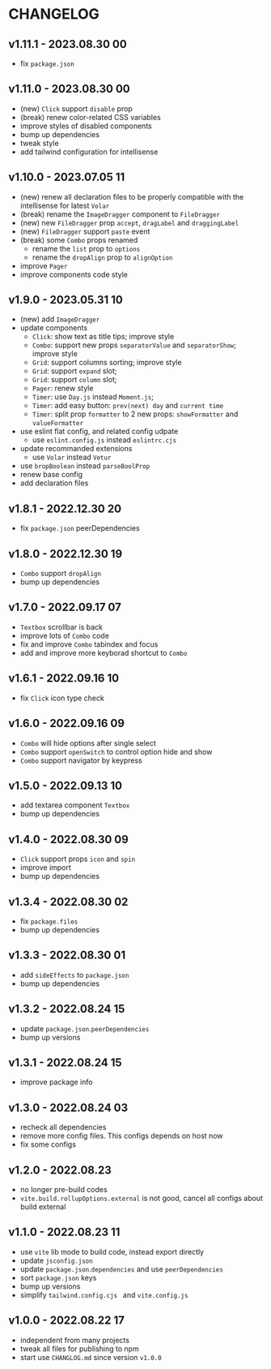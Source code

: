 # CHANGELOG

## v1.11.1 - 2023.08.30 00
* fix `package.json`


## v1.11.0 - 2023.08.30 00
* (new) `Click` support `disable` prop
* (break) renew color-related CSS variables
* improve styles of disabled components
* bump up dependencies
* tweak style
* add tailwind configuration for intellisense


## v1.10.0 - 2023.07.05 11
* (new) renew all declaration files to be properly compatible with the intellisense for latest `Volar`
* (break) rename the `ImageDragger` component to `FileDragger`
* (new) new `FileDragger` prop `accept`, `dragLabel` and `draggingLabel`
* (new) `FileDragger` support `paste` event
* (break) some `Combo` props renamed
	* rename the `list` prop to `options`
	* rename the `dropAlign` prop to `alignOption`
* improve `Pager`
* improve components code style


## v1.9.0 - 2023.05.31 10
* (new) add `ImageDragger`
* update components
	* `Click`: show text as title tips; improve style
	* `Combo`: support new props `separatorValue` and `separatorShow`; improve style
	* `Grid`: support columns sorting; improve style
	* `Grid`: support `expand` slot; 
	* `Grid`: support `column` slot; 
	* `Pager`: renew style
	* `Timer`: use `Day.js` instead `Moment.js`;
	* `Timer`: add easy button: `prev(next) day` and `current time` 
	* `Timer`: split prop `formatter` to 2 new props: `showFormatter` and `valueFormatter`
* use eslint flat config, and related config udpate
	* use `eslint.config.js` instead `eslintrc.cjs`
* update recommanded extensions
	* use `Volar` instead `Vetur`
* use `bropBoolean` instead `parseBoolProp`
* renew base config
* add declaration files


## v1.8.1 - 2022.12.30 20
* fix `package.json` peerDependencies


## v1.8.0 - 2022.12.30 19
* `Combo` support `dropAlign`
* bump up dependencies

## v1.7.0 - 2022.09.17 07
* `Textbox` scrollbar is back
* improve lots of `Combo` code
* fix and improve `Combo` tabindex and focus
* add and improve more keyborad shortcut to `Combo`


## v1.6.1 - 2022.09.16 10
* fix `Click` icon type check


## v1.6.0 - 2022.09.16 09
* `Combo` will hide options after single select
* `Combo` support `openSwitch` to control option hide and show
* `Combo` support navigator by keypress


## v1.5.0 - 2022.09.13 10
* add textarea component `Textbox`
* bump up dependencies


## v1.4.0 - 2022.08.30 09
* `Click` support props `icon` and `spin`
* improve import
* bump up dependencies


## v1.3.4 - 2022.08.30 02
* fix `package.files`
* bump up dependencies


## v1.3.3 - 2022.08.30 01
* add `sideEffects` to `package.json`
* bump up dependencies


## v1.3.2 - 2022.08.24 15
* update `package.json`.`peerDependencies`
* bump up versions


## v1.3.1 - 2022.08.24 15
* improve package info


## v1.3.0 - 2022.08.24 03
* recheck all dependencies
* remove more config files. This configs depends on host now
* fix some configs


## v1.2.0 - 2022.08.23
* no longer pre-build codes
* `vite.build.rollupOptions.external` is not good, cancel all configs about build external


## v1.1.0 - 2022.08.23 11
* use `vite` lib mode to build code, instead export directly
* update `jsconfig.json`
* update `package.json`.`dependencies` and use `peerDependencies`
* sort `package.json` keys
* bump up versions
* simplify `tailwind.config.cjs ` and `vite.config.js`


## v1.0.0 - 2022.08.22 17
* independent from many projects
* tweak all files for publishing to npm
* start use `CHANGLOG.md` since version `v1.0.0`
